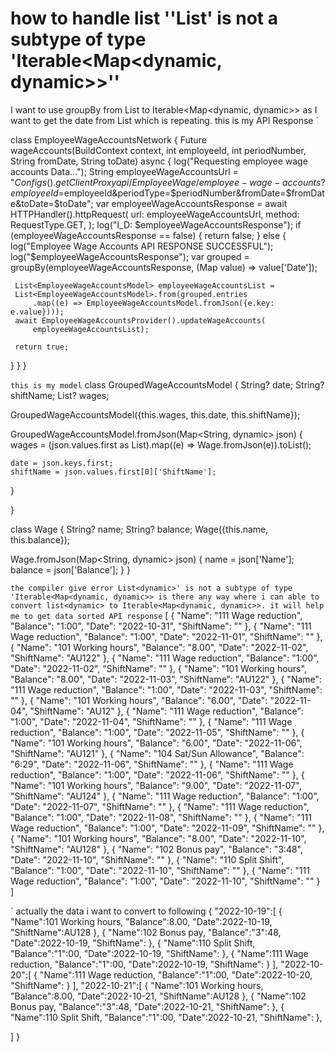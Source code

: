 
# how to handle list ''List<dynamic>' is not a subtype of type 'Iterable<Map<dynamic, dynamic>>''

I want to use groupBy from List to Iterable<Map<dynamic, dynamic>> as I want to get the date from List which is repeating.
this is my API Response
`



class EmployeeWageAccountsNetwork {
 Future wageAccounts(BuildContext context, int employeeId, int periodNumber,
     String fromDate, String toDate) async {
   log("Requesting employee wage accounts Data...");
   String employeeWageAccountsUrl = "${Configs()
       .getClientProxy}api/EmployeeWage/employee-wage-accounts?employeeId=$employeeId&periodType=$periodNumber&fromDate=$fromDate&toDate=$toDate";
   var employeeWageAccountsResponse = await HTTPHandler().httpRequest(
     url: employeeWageAccountsUrl,
     method: RequestType.GET,
   );
   log("I_D: $employeeWageAccountsResponse");
   if (employeeWageAccountsResponse == false) {
     return false;
   } else {
     log("Employee Wage Accounts API RESPONSE SUCCESSFUL");
     log("$employeeWageAccountsResponse");
     var grouped =
     groupBy(employeeWageAccountsResponse, (Map value) => value['Date']);

     List<EmployeeWageAccountsModel> employeeWageAccountsList =
     List<EmployeeWageAccountsModel>.from(grouped.entries
         .map((e) => EmployeeWageAccountsModel.fromJson({e.key: e.value})));
     await EmployeeWageAccountsProvider().updateWageAccounts(
         employeeWageAccountsList);

     return true;
   }
 }
}

`
this is my model
`
class GroupedWageAccountsModel {
  String? date;
  String? shiftName;
  List<Wage>? wages;

  GroupedWageAccountsModel({this.wages, this.date, this.shiftName});

  GroupedWageAccountsModel.fromJson(Map<String, dynamic> json) {
    wages = (json.values.first as List).map((e) => Wage.fromJson(e)).toList();

    date = json.keys.first;
    shiftName = json.values.first[0]['ShiftName'];
  }


}

class Wage {
  String? name;
  String? balance;
  Wage({this.name, this.balance});

  Wage.fromJson(Map<String, dynamic> json) {
    name = json['Name'];
    balance = json['Balance'];
  }
}

`
the compiler give error
List<dynamic>' is not a subtype of type 'Iterable<Map<dynamic, dynamic>>
is there any way where i can able to convert list<dynamic> to Iterable<Map<dynamic, dynamic>>.
it will help me to get data sorted
API response
`
[
  {
    "Name": "111 Wage reduction",
    "Balance": "1:00",
    "Date": "2022-10-31",
    "ShiftName": ""
  },
  {
    "Name": "111 Wage reduction",
    "Balance": "1:00",
    "Date": "2022-11-01",
    "ShiftName": ""
  },
  {
    "Name": "101 Working hours",
    "Balance": "8.00",
    "Date": "2022-11-02",
    "ShiftName": "AU122"
  },
  {
    "Name": "111 Wage reduction",
    "Balance": "1:00",
    "Date": "2022-11-02",
    "ShiftName": ""
  },
  {
    "Name": "101 Working hours",
    "Balance": "8.00",
    "Date": "2022-11-03",
    "ShiftName": "AU122"
  },
  {
    "Name": "111 Wage reduction",
    "Balance": "1:00",
    "Date": "2022-11-03",
    "ShiftName": ""
  },
  {
    "Name": "101 Working hours",
    "Balance": "6.00",
    "Date": "2022-11-04",
    "ShiftName": "AU12"
  },
  {
    "Name": "111 Wage reduction",
    "Balance": "1:00",
    "Date": "2022-11-04",
    "ShiftName": ""
  },
  {
    "Name": "111 Wage reduction",
    "Balance": "1:00",
    "Date": "2022-11-05",
    "ShiftName": ""
  },
  {
    "Name": "101 Working hours",
    "Balance": "6.00",
    "Date": "2022-11-06",
    "ShiftName": "AU121"
  },
  {
    "Name": "104 Sat/Sun Allowance",
    "Balance": "6:29",
    "Date": "2022-11-06",
    "ShiftName": ""
  },
  {
    "Name": "111 Wage reduction",
    "Balance": "1:00",
    "Date": "2022-11-06",
    "ShiftName": ""
  },
  {
    "Name": "101 Working hours",
    "Balance": "9.00",
    "Date": "2022-11-07",
    "ShiftName": "AU124"
  },
  {
    "Name": "111 Wage reduction",
    "Balance": "1:00",
    "Date": "2022-11-07",
    "ShiftName": ""
  },
  {
    "Name": "111 Wage reduction",
    "Balance": "1:00",
    "Date": "2022-11-08",
    "ShiftName": ""
  },
  {
    "Name": "111 Wage reduction",
    "Balance": "1:00",
    "Date": "2022-11-09",
    "ShiftName": ""
  },
  {
    "Name": "101 Working hours",
    "Balance": "8.00",
    "Date": "2022-11-10",
    "ShiftName": "AU128"
  },
  {
    "Name": "102 Bonus pay",
    "Balance": "3:48",
    "Date": "2022-11-10",
    "ShiftName": ""
  },
  {
    "Name": "110 Split Shift",
    "Balance": "1:00",
    "Date": "2022-11-10",
    "ShiftName": ""
  },
  {
    "Name": "111 Wage reduction",
    "Balance": "1:00",
    "Date": "2022-11-10",
    "ShiftName": ""
  }
]

`
actually the data i want to convert to following
{
   "2022-10-19":[
     {
       "Name":101 Working hours,
       "Balance":8.00,
       "Date":2022-10-19,
       "ShiftName":AU128
     },
     {
       "Name":102 Bonus pay,
       "Balance":"3":48,
       "Date":2022-10-19,
       "ShiftName":
     },
     {
       "Name":110 Split Shift,
       "Balance":"1":00,
       "Date":2022-10-19,
       "ShiftName":
     },
     {
       "Name":111 Wage reduction,
       "Balance":"1":00,
       "Date":2022-10-19,
       "ShiftName":
     }
  ],
   "2022-10-20":[
     {
       "Name":111 Wage reduction,
       "Balance":"1":00,
       "Date":2022-10-20,
       "ShiftName":
     }
  ],
   "2022-10-21":[
     {
       "Name":101 Working hours,
       "Balance":8.00,
       "Date":2022-10-21,
       "ShiftName":AU128
     },
     {
       "Name":102 Bonus pay,
       "Balance":"3":48,
       "Date":2022-10-21,
       "ShiftName":
     },
     {
       "Name":110 Split Shift,
       "Balance":"1":00,
       "Date":2022-10-21,
       "ShiftName":
      },
  
   ]
 }



        